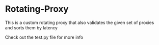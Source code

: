 # Rotating-Proxy

This is a custom rotating proxy that also validates the given set of proxies and sorts them by latency

Check out the test.py file for more info
